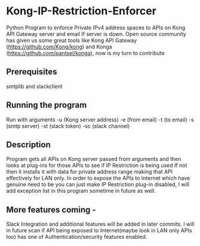 # Kong-IP-Restriction-Enforcer 
Python Program to enforce Private IPv4 address spaces to APIs on Kong API Gateway server and email If server is down. Open source community has given us some great tools like Kong API Gateway (https://github.com/Kong/kong)  and Konga (https://github.com/pantsel/konga), now is my turn to contribute

## Prerequisites
smtplib and slackclient

## Running the program
Run with arguments -u (Kong server address) -e (from email) -t (to email) -s (smtp server) -st (slack token) -sc (slack channel)

## Description
Program gets all APIs on Kong server passed from arguments and then looks at plug-ins for those APIs to see if IP Restriction is being used If not then it installs it with data for private address range making that API effectively for LAN only. In order to expose the APIs to Internet which have genuine need to be you can just make IP Restriction plug-in disabled, I will add exception list in this program sometime in future as well.

## More features coming -
Slack Integration and additional features will be added in later commits. I will in future scan if API being exposed to Internet(maybe look in LAN only APIs too) has one of Authentication/security features enabled.
